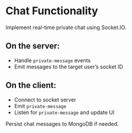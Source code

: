 # Chat Functionality

Implement real-time private chat using Socket.IO.

## On the server:
- Handle `private-message` events
- Emit messages to the target user’s socket ID

## On the client:
- Connect to socket server
- Emit `private-message`
- Listen for `private-message` and update UI

Persist chat messages to MongoDB if needed.
